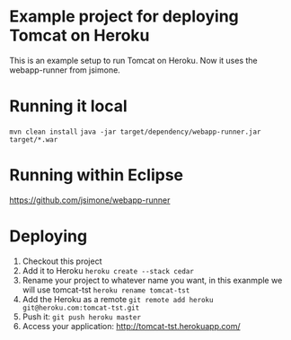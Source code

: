 # Example project for deploying Tomcat on Heroku
This is an example setup to run Tomcat on Heroku. Now it uses the webapp-runner from jsimone.

# Running it local
```mvn clean install```
```java -jar target/dependency/webapp-runner.jar target/*.war```

# Running within Eclipse
https://github.com/jsimone/webapp-runner

# Deploying 

1. Checkout this project
2. Add it to Heroku ```heroku create --stack cedar```
3. Rename your project to whatever name you want, in this exanmple we will use tomcat-tst ```heroku rename tomcat-tst```
4. Add the Heroku as a remote ```git remote add heroku git@heroku.com:tomcat-tst.git```
5. Push it: ```git push heroku master```
6. Access your application: http://tomcat-tst.herokuapp.com/